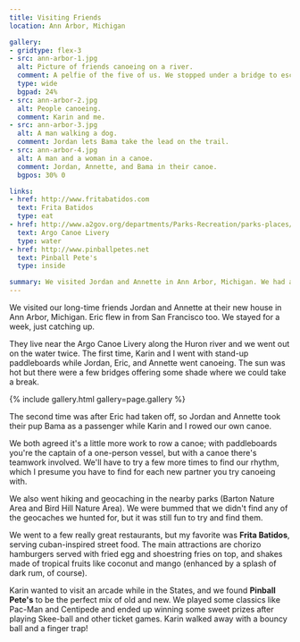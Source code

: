 ```yaml
---
title: Visiting Friends
location: Ann Arbor, Michigan

gallery:
- gridtype: flex-3
- src: ann-arbor-1.jpg
  alt: Picture of friends canoeing on a river.
  comment: A pelfie of the five of us. We stopped under a bridge to escape the sun for a while. From left to right — Karin, Jordan, Eric, Annette, Chris.
  type: wide
  bgpad: 24%
- src: ann-arbor-2.jpg
  alt: People canoeing.
  comment: Karin and me.
- src: ann-arbor-3.jpg
  alt: A man walking a dog.
  comment: Jordan lets Bama take the lead on the trail.
- src: ann-arbor-4.jpg
  alt: A man and a woman in a canoe.
  comment: Jordan, Annette, and Bama in their canoe.
  bgpos: 30% 0

links:
- href: http://www.fritabatidos.com
  text: Frita Batidos
  type: eat
- href: http://www.a2gov.org/departments/Parks-Recreation/parks-places/argo/Pages/default.aspx
  text: Argo Canoe Livery
  type: water
- href: http://www.pinballpetes.net
  text: Pinball Pete's
  type: inside

summary: We visited Jordan and Annette in Ann Arbor, Michigan. We had a fun week of hiking, canoeing, and furniture-building.
---
```


We visited our long-time friends Jordan and Annette at their new house in Ann Arbor, Michigan. Eric flew in from San Francisco too. We stayed for a week, just catching up.

They live near the Argo Canoe Livery along the Huron river and we went out on the water twice. The first time, Karin and I went with stand-up paddleboards while Jordan, Eric, and Annette went canoeing. The sun was hot but there were a few bridges offering some shade where we could take a break.

{% include gallery.html gallery=page.gallery %}

The second time was after Eric had taken off, so Jordan and Annette took their pup Bama as a passenger while Karin and I rowed our own canoe.

We both agreed it's a little more work to row a canoe; with paddleboards you're the captain of a one-person vessel, but with a canoe there's teamwork involved. We'll have to try a few more times to find our rhythm, which I presume you have to find for each new partner you try canoeing with.

We also went hiking and geocaching in the nearby parks (Barton Nature Area and Bird Hill Nature Area). We were bummed that we didn't find any of the geocaches we hunted for, but it was still fun to try and find them.

We went to a few really great restaurants, but my favorite was **Frita Batidos**, serving cuban-inspired street food. The main attractions are chorizo hamburgers served with fried egg and shoestring fries on top, and shakes made of tropical fruits like coconut and mango (enhanced by a splash of dark rum, of course).

Karin wanted to visit an arcade while in the States, and we found **Pinball Pete's** to be the perfect mix of old and new. We played some classics like Pac-Man and Centipede and ended up winning some sweet prizes after playing Skee-ball and other ticket games. Karin walked away with a bouncy ball and a finger trap!
